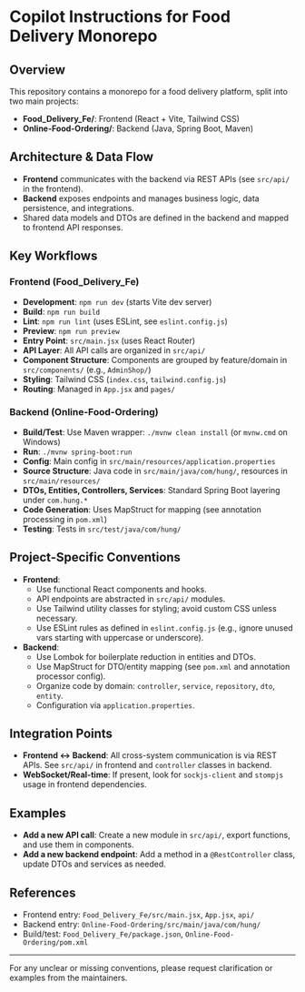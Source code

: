 # Copilot Instructions for Food Delivery Monorepo

## Overview

This repository contains a monorepo for a food delivery platform, split into two main projects:

- **Food_Delivery_Fe/**: Frontend (React + Vite, Tailwind CSS)
- **Online-Food-Ordering/**: Backend (Java, Spring Boot, Maven)

## Architecture & Data Flow

- **Frontend** communicates with the backend via REST APIs (see `src/api/` in the frontend).
- **Backend** exposes endpoints and manages business logic, data persistence, and integrations.
- Shared data models and DTOs are defined in the backend and mapped to frontend API responses.

## Key Workflows

### Frontend (Food_Delivery_Fe)

- **Development**: `npm run dev` (starts Vite dev server)
- **Build**: `npm run build`
- **Lint**: `npm run lint` (uses ESLint, see `eslint.config.js`)
- **Preview**: `npm run preview`
- **Entry Point**: `src/main.jsx` (uses React Router)
- **API Layer**: All API calls are organized in `src/api/`
- **Component Structure**: Components are grouped by feature/domain in `src/components/` (e.g., `AdminShop/`)
- **Styling**: Tailwind CSS (`index.css`, `tailwind.config.js`)
- **Routing**: Managed in `App.jsx` and `pages/`

### Backend (Online-Food-Ordering)

- **Build/Test**: Use Maven wrapper: `./mvnw clean install` (or `mvnw.cmd` on Windows)
- **Run**: `./mvnw spring-boot:run`
- **Config**: Main config in `src/main/resources/application.properties`
- **Source Structure**: Java code in `src/main/java/com/hung/`, resources in `src/main/resources/`
- **DTOs, Entities, Controllers, Services**: Standard Spring Boot layering under `com.hung.*`
- **Code Generation**: Uses MapStruct for mapping (see annotation processing in `pom.xml`)
- **Testing**: Tests in `src/test/java/com/hung/`

## Project-Specific Conventions

- **Frontend**:
  - Use functional React components and hooks.
  - API endpoints are abstracted in `src/api/` modules.
  - Use Tailwind utility classes for styling; avoid custom CSS unless necessary.
  - Use ESLint rules as defined in `eslint.config.js` (e.g., ignore unused vars starting with uppercase or underscore).
- **Backend**:
  - Use Lombok for boilerplate reduction in entities and DTOs.
  - Use MapStruct for DTO/entity mapping (see `pom.xml` and annotation processor config).
  - Organize code by domain: `controller`, `service`, `repository`, `dto`, `entity`.
  - Configuration via `application.properties`.

## Integration Points

- **Frontend ↔ Backend**: All cross-system communication is via REST APIs. See `src/api/` in frontend and `controller` classes in backend.
- **WebSocket/Real-time**: If present, look for `sockjs-client` and `stompjs` usage in frontend dependencies.

## Examples

- **Add a new API call**: Create a new module in `src/api/`, export functions, and use them in components.
- **Add a new backend endpoint**: Add a method in a `@RestController` class, update DTOs and services as needed.

## References

- Frontend entry: `Food_Delivery_Fe/src/main.jsx`, `App.jsx`, `api/`
- Backend entry: `Online-Food-Ordering/src/main/java/com/hung/`
- Build/test: `Food_Delivery_Fe/package.json`, `Online-Food-Ordering/pom.xml`

---

For any unclear or missing conventions, please request clarification or examples from the maintainers.
